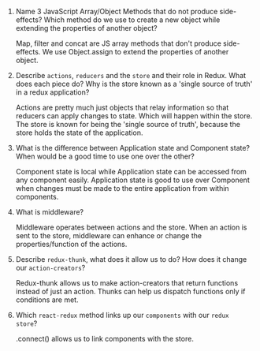 1.  Name 3 JavaScript Array/Object Methods that do not produce side-effects? Which method do we use to create a new object while extending the properties of another object?

    Map, filter and concat are JS array methods that don't produce side-effects. We use Object.assign to extend the properties of another object.

2)  Describe `actions`, `reducers` and the `store` and their role in Redux. What does each piece do? Why is the store known as a 'single source of truth' in a redux application?

    Actions are pretty much just objects that relay information so that reducers can apply changes to state. Which will happen within the store.
    The store is known for being the 'single source of truth', because the store holds the state of the application.

3.  What is the difference between Application state and Component state? When would be a good time to use one over the other?

    Component state is local while Application state can be accessed from any component easily.
    Application state is good to use over Component when changes must be made to the entire application from within components.

4)  What is middleware?

    Middleware operates between actions and the store. When an action is sent to the store, middleware can enhance or change the properties/function of the actions.

5.  Describe `redux-thunk`, what does it allow us to do? How does it change our `action-creators`?

    Redux-thunk allows us to make action-creators that return functions instead of just an action. Thunks can help us dispatch functions only if conditions are met.

6)  Which `react-redux` method links up our `components` with our `redux store`?

    .connect() allows us to link components with the store.
